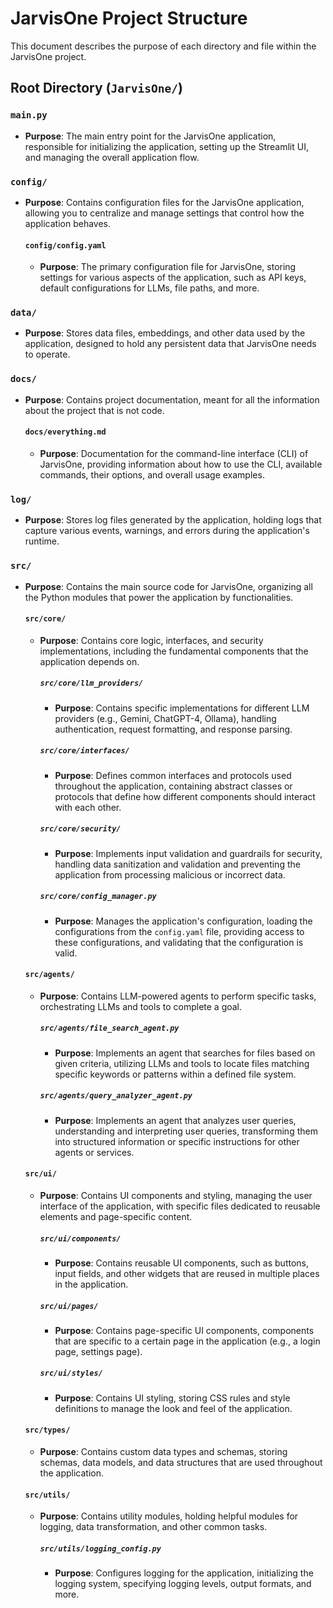 # JarvisOne Project Structure

This document describes the purpose of each directory and file within the JarvisOne project.

## Root Directory (`JarvisOne/`)

### `main.py`

- **Purpose**: The main entry point for the JarvisOne application, responsible for initializing the application, setting up the Streamlit UI, and managing the overall application flow.

### `config/`

- **Purpose**: Contains configuration files for the JarvisOne application, allowing you to centralize and manage settings that control how the application behaves.

  #### `config/config.yaml`

  - **Purpose**: The primary configuration file for JarvisOne, storing settings for various aspects of the application, such as API keys, default configurations for LLMs, file paths, and more.

### `data/`

- **Purpose**: Stores data files, embeddings, and other data used by the application, designed to hold any persistent data that JarvisOne needs to operate.

### `docs/`

- **Purpose**: Contains project documentation, meant for all the information about the project that is not code.

  #### `docs/everything.md`

  - **Purpose**: Documentation for the command-line interface (CLI) of JarvisOne, providing information about how to use the CLI, available commands, their options, and overall usage examples.

### `log/`

- **Purpose**: Stores log files generated by the application, holding logs that capture various events, warnings, and errors during the application's runtime.

### `src/`

- **Purpose**: Contains the main source code for JarvisOne, organizing all the Python modules that power the application by functionalities.

  #### `src/core/`

  - **Purpose**: Contains core logic, interfaces, and security implementations, including the fundamental components that the application depends on.

    ##### `src/core/llm_providers/`

    - **Purpose**: Contains specific implementations for different LLM providers (e.g., Gemini, ChatGPT-4, Ollama), handling authentication, request formatting, and response parsing.

    ##### `src/core/interfaces/`

    - **Purpose**: Defines common interfaces and protocols used throughout the application, containing abstract classes or protocols that define how different components should interact with each other.

    ##### `src/core/security/`

    - **Purpose**: Implements input validation and guardrails for security, handling data sanitization and validation and preventing the application from processing malicious or incorrect data.

    ##### `src/core/config_manager.py`

    - **Purpose**: Manages the application's configuration, loading the configurations from the `config.yaml` file, providing access to these configurations, and validating that the configuration is valid.

  #### `src/agents/`

  - **Purpose**: Contains LLM-powered agents to perform specific tasks, orchestrating LLMs and tools to complete a goal.

    ##### `src/agents/file_search_agent.py`

    - **Purpose**: Implements an agent that searches for files based on given criteria, utilizing LLMs and tools to locate files matching specific keywords or patterns within a defined file system.

    ##### `src/agents/query_analyzer_agent.py`

    - **Purpose**: Implements an agent that analyzes user queries, understanding and interpreting user queries, transforming them into structured information or specific instructions for other agents or services.

  #### `src/ui/`

  - **Purpose**: Contains UI components and styling, managing the user interface of the application, with specific files dedicated to reusable elements and page-specific content.

    ##### `src/ui/components/`

    - **Purpose**: Contains reusable UI components, such as buttons, input fields, and other widgets that are reused in multiple places in the application.

    ##### `src/ui/pages/`

    - **Purpose**: Contains page-specific UI components, components that are specific to a certain page in the application (e.g., a login page, settings page).

    ##### `src/ui/styles/`

    - **Purpose**: Contains UI styling, storing CSS rules and style definitions to manage the look and feel of the application.

  #### `src/types/`

  - **Purpose**: Contains custom data types and schemas, storing schemas, data models, and data structures that are used throughout the application.

  #### `src/utils/`

  - **Purpose**: Contains utility modules, holding helpful modules for logging, data transformation, and other common tasks.

    ##### `src/utils/logging_config.py`

    - **Purpose**: Configures logging for the application, initializing the logging system, specifying logging levels, output formats, and more.
